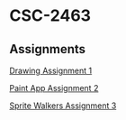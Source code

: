 # CSC-2463
## Assignments
[Drawing Assignment 1](https://kittenpats.github.io/CSC-2463/CSC_Assignment_1_2022_01_25_22_50_22/)

[Paint App Assignment 2](https://kittenpats.github.io/CSC-2463/Paint_App_CSC2463_HW2_2022_02_01_22_13_29/)

[Sprite Walkers Assignment 3](https://kittenpats.github.io/CSC-2463/Sprite_Walkers_HW3_2022_02_08_04_43_28/)
